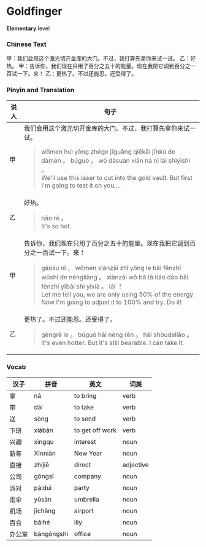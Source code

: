 # Goldfinger
**Elementary** level
### Chinese Text
甲：我们会用这个激光切开金库的大门。不过，我打算先拿你来试一试。
乙：好热。
甲：告诉你，我们现在只用了百分之五十的能量。现在我把它调到百分之一百试一下。来！
乙：更热了。不过还能忍。还受得了。

### Pinyin and Translation
|说人|句子|
|----|----|
|甲|我们会用这个激光切开金库的大门。不过，我打算先拿你来试一试。<blockquote>wǒmen huì yòng zhège jīguāng qiēkāi jīnkù de dàmén 。 búguò ， wǒ dǎsuàn xiān ná nǐ lái shìyīshì 。<br />We'll use this laser to cut into the gold vault. But first I'm going to test it on you....</blockquote>|
|乙|好热。<blockquote>hǎo rè 。<br />It's so hot.</blockquote>|
|甲|告诉你，我们现在只用了百分之五十的能量。现在我把它调到百分之一百试一下。来！<blockquote>gàosu nǐ ， wǒmen xiànzài zhǐ yòng le bǎi fēnzhī wǔshí de néngliàng 。 xiànzài wǒ bǎ tā tiáo dào bǎi fēnzhī yībǎi shì  yīxià 。 lái ！<br />Let me tell you, we are only using 50% of the energy. Now I'm going to adjust it to 100% and try. Do it!</blockquote>|
|乙|更热了。不过还能忍。还受得了。<blockquote>gèngrè le 。 búguò hái néng rěn 。 hái shòudeliǎo 。<br />It's even hotter. But it's still bearable. I can take it.</blockquote>|
### Vocab
|汉子|拼音|英文|词类|
|----|----|----|----|
|拿|ná|to bring|verb|
|带|dài|to take|verb|
|送|sòng|to send|verb|
|下班|xiàbān|to get off work|verb|
|兴趣|xìngqu|interest|noun|
|新年|Xīnnián|New Year|noun|
|直接|zhíjiē|direct|adjective|
|公司|gōngsī|company|noun|
|派对|pàiduì|party|noun|
|雨伞|yǔsǎn|umbrella|noun|
|机场|jīchǎng|airport|noun|
|百合|bǎihé|lily|noun|
|办公室|bàngōngshì|office|noun|